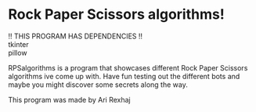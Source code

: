 # Rock Paper Scissors algorithms!

!! THIS PROGRAM HAS DEPENDENCIES !!  
tkinter  
pillow

RPSalgorithms is a program that showcases different Rock Paper Scissors algorithms ive come up with. Have fun testing out the different bots and maybe you might discover some secrets along the way.

This program was made by Ari Rexhaj
